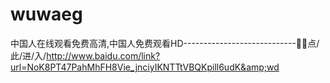 # wuwaeg
中国人在线观看免费高清,中国人免费观看HD----------------------------🦜🦜点/此/进/入/http://www.baidu.com/link?url=NoK8PT47PahMhFH8Vie_jnciyIKNTTtVBQKpill6udK&amp;wd
